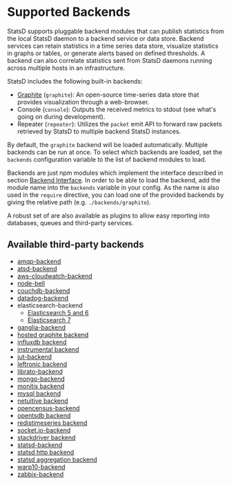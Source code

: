 # Supported Backends

StatsD supports pluggable backend modules that can publish
statistics from the local StatsD daemon to a backend service or data
store. Backend services can retain statistics in a time series data store,
visualize statistics in graphs or tables, or generate alerts based on
defined thresholds. A backend can also correlate statistics sent from StatsD
daemons running across multiple hosts in an infrastructure.

StatsD includes the following built-in backends:

* [Graphite][graphite] (`graphite`): An open-source
  time-series data store that provides visualization through a web-browser.
* Console (`console`): Outputs the received
  metrics to stdout (see what's going on during development).
* Repeater (`repeater`): Utilizes the `packet` emit API to
  forward raw packets retrieved by StatsD to multiple backend StatsD instances.

By default, the `graphite` backend will be loaded automatically. Multiple
backends can be run at once. To select which backends are loaded, set
the `backends` configuration variable to the list of backend modules to load.

Backends are just npm modules which implement the interface described in
section [Backend Interface](./backend_interface.md). In order to be able to load the backend, add the
module name into the `backends` variable in your config. As the name is also
used in the `require` directive, you can load one of the provided backends by
giving the relative path (e.g. `./backends/graphite`).

A robust set of are also available as plugins to allow easy reporting into databases,
queues and third-party services.

## Available third-party backends

* [amqp-backend](https://github.com/mrtazz/statsd-amqp-backend)
* [atsd-backend](https://github.com/axibase/atsd-statsd-backend)
* [aws-cloudwatch-backend](https://github.com/camitz/aws-cloudwatch-statsd-backend)
* [node-bell](https://github.com/eleme/node-bell)
* [couchdb-backend](https://github.com/sysadminmike/couch-statsd-backend)
* [datadog-backend](https://github.com/DataDog/statsd-datadog-backend)
* elasticsearch-backend
  * [Elasticsearch 5 and 6](https://github.com/markkimsal/statsd-elasticsearch-backend)
  * [Elasticsearch 7](https://github.com/lorenzoaiello/statsd-elasticsearch7-backend)
* [ganglia-backend](https://github.com/jbuchbinder/statsd-ganglia-backend)
* [hosted graphite backend](https://github.com/hostedgraphite/statsdplugin)
* [influxdb backend](https://github.com/bernd/statsd-influxdb-backend)
* [instrumental backend](https://github.com/collectiveidea/statsd-instrumental-backend)
* [jut-backend](https://github.com/jut-io/statsd-jut-backend)
* [leftronic backend](https://github.com/sreuter/statsd-leftronic-backend)
* [librato-backend](https://github.com/librato/statsd-librato-backend)
* [mongo-backend](https://github.com/dynmeth/mongo-statsd-backend)
* [monitis backend](https://github.com/jeremiahshirk/statsd-monitis-backend)
* [mysql backend](https://github.com/fradinni/nodejs-statsd-mysql-backend)
* [netuitive backend](https://github.com/Netuitive/statsd-netuitive-backend)
* [opencensus-backend](https://github.com/DazWilkin/statsd-opencensus-backend)
* [opentsdb backend](https://github.com/emurphy/statsd-opentsdb-backend)
* [redistimeseries backend](https://github.com/hashedin/statsd-redistimeseries-backend)
* [socket.io-backend](https://github.com/Chatham/statsd-socket.io)
* [stackdriver backend](https://github.com/Stackdriver/stackdriver-statsd-backend)
* [statsd-backend](https://github.com/dynmeth/statsd-backend)
* [statsd http backend](https://github.com/bmhatfield/statsd-http-backend)
* [statsd aggregation backend](https://github.com/wanelo/gossip_girl)
* [warp10-backend](https://github.com/cityzendata/statsd-warp10-backend)
* [zabbix-backend](https://github.com/parkerd/statsd-zabbix-backend)

[graphite]: https://graphite.readthedocs.io/en/latest/
